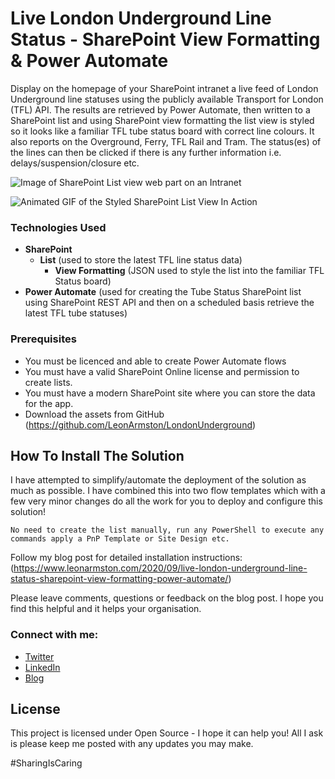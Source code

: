 # Live London Underground Line Status - SharePoint View Formatting & Power Automate

Display on the homepage of your SharePoint intranet a live feed of London Underground line statuses using the publicly available Transport for London (TFL) API. The results are retrieved by Power Automate, then written to a SharePoint list and using SharePoint view formatting the list view is styled so it looks like a familiar TFL tube status board with correct line colours. It also reports on the Overground, Ferry, TFL Rail and Tram. The status(es) of the lines can then be clicked if there is any further information i.e. delays/suspension/closure etc. 

![Image of SharePoint List view web part on an Intranet](https://user-images.githubusercontent.com/12968962/90440646-80160400-e0cf-11ea-8cbd-9deeefea22ce.png)

![Animated GIF of the Styled SharePoint List View In Action](https://user-images.githubusercontent.com/12968962/90440536-4cd37500-e0cf-11ea-8d65-7a76f7a8db17.gif)

### Technologies Used

* **SharePoint** 
  * **List** (used to store the latest TFL line status data)
    * **View Formatting** (JSON used to style the list into the familiar TFL Status board)
* **Power Automate** (used for creating the Tube Status SharePoint list using SharePoint REST API and then on a scheduled basis retrieve the latest TFL tube statuses)

### Prerequisites

* You must be licenced and able to create Power Automate flows
* You must have a valid SharePoint Online license and permission to create lists.
* You must have a modern SharePoint site where you can store the data for the app.
* Download the assets from GitHub (https://github.com/LeonArmston/LondonUnderground)

## How To Install The Solution

I have attempted to simplify/automate the deployment of the solution as much as possible. I have combined this into two flow templates which with a few very minor changes do all the work for you to deploy and configure this solution!
```
No need to create the list manually, run any PowerShell to execute any commands apply a PnP Template or Site Design etc.
```
Follow my blog post for detailed installation instructions:
(https://www.leonarmston.com/2020/09/live-london-underground-line-status-sharepoint-view-formatting-power-automate/)

Please leave comments, questions or feedback on the blog post. I hope you find this helpful and it helps your organisation.

### Connect with me:
* [Twitter](https://twitter.com/LeonArmston)
* [LinkedIn](https://linkedin.com/in/leon-armston)
* [Blog](https://www.leonarmston.com)

## License

This project is licensed under Open Source - I hope it can help you! All I ask is please keep me posted with any updates you may make.

\#SharingIsCaring


